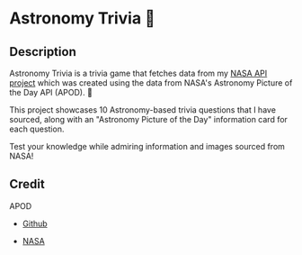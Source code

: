 # Astronomy Trivia 🔭

## Description

Astronomy Trivia is a trivia game that fetches data from my [NASA API project](https://sydney-rd.github.io/NASA-api-project/) which was created using the data from NASA's Astronomy Picture of the Day API (APOD). 🌌

This project showcases 10 Astronomy-based trivia questions that I have sourced, along with an "Astronomy Picture of the Day" information card for each question.

Test your knowledge while admiring information and images sourced from NASA!

## Credit

APOD

- [Github](https://github.com/nasa/apod-api)

* [NASA](https://api.nasa.gov/)
